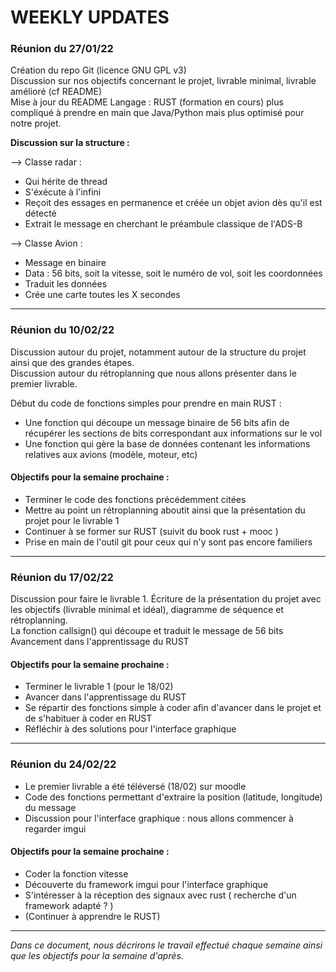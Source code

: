 # WEEKLY UPDATES

### Réunion du 27/01/22

Création du repo Git (licence GNU GPL v3)  
Discussion sur nos objectifs concernant le projet, livrable minimal, livrable amélioré (cf README)  
Mise à jour du README
Langage : RUST (formation en cours) plus compliqué à prendre en main que Java/Python mais plus optimisé pour notre projet.

**Discussion sur la structure :**  
  
--> Classe radar :  
* Qui hérite de thread  
* S'éxécute à l'infini
* Reçoit des essages en permanence et créée un objet avion dès qu'il est détecté
* Extrait le message en cherchant le préambule classique de l'ADS-B

--> Classe Avion :  
  
* Message en binaire
* Data : 56 bits, soit la vitesse, soit le numéro de vol, soit les coordonnées 
* Traduit les données 
* Crée une carte toutes les X secondes  
   
---
  
### Réunion du 10/02/22

Discussion autour du projet, notamment autour de la structure du projet ainsi que des grandes étapes.  
Discussion autour du rétroplanning que nous allons présenter dans le premier livrable. 

Début du code de fonctions simples pour prendre en main RUST : 
* Une fonction qui découpe un message binaire de 56 bits afin de récupérer les sections de bits correspondant aux informations sur le vol
* Une fonction qui gère la base de données contenant les informations relatives aux avions (modèle, moteur, etc)

#### Objectifs pour la semaine prochaine :  
* Terminer le code des fonctions précédemment citées
* Mettre au point un rétroplanning aboutit ainsi que la présentation du projet pour le livrable 1
* Continuer à se former sur RUST (suivit du book rust + mooc )
* Prise en main de l'outil git pour ceux qui n'y sont pas encore familiers  

---

### Réunion du 17/02/22

Discussion pour faire le livrable 1. 
Écriture de la présentation du projet avec les objectifs (livrable minimal et idéal), diagramme de séquence et rétroplanning.  
La fonction callsign() qui découpe et traduit le message de 56 bits 
Avancement dans l'apprentissage du RUST

#### Objectifs pour la semaine prochaine : 
* Terminer le livrable 1 (pour le 18/02)
* Avancer dans l'apprentissage du RUST
* Se répartir des fonctions simple à coder afin d'avancer dans le projet et de s'habituer à coder en RUST
* Réfléchir à des solutions pour l'interface graphique  

---

### Réunion du 24/02/22  

* Le premier livrable a été téléversé (18/02) sur moodle
* Code des fonctions permettant d'extraire la position (latitude, longitude) du message
* Discussion pour l'interface graphique : nous allons commencer à regarder imgui
  
#### Objectifs pour la semaine prochaine :  
* Coder la fonction vitesse
* Découverte du framework imgui pour l'interface graphique
* S'intéresser à la réception des signaux avec rust ( recherche d'un framework adapté ? )
* (Continuer à apprendre le RUST)

--- 

*Dans ce document, nous décrirons le travail effectué chaque semaine ainsi que les objectifs pour la semaine d'après.*

